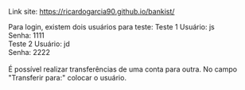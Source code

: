 Link site:
https://ricardogarcia90.github.io/bankist/

Para login, existem dois usuários para teste:
Teste 1
Usuário: js <br/>
Senha: 1111
<br/>
Teste 2
Usuário: jd <br/>
Senha: 2222
<br/>
<br/>
É possível realizar transferências de uma conta para outra.
No campo "Transferir para:" colocar o usuário.
